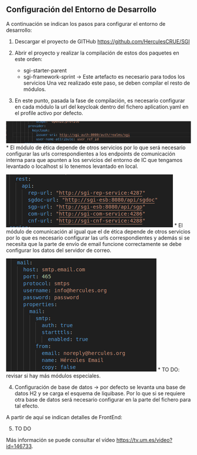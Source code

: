 ## Configuración del Entorno de Desarrollo
A continuación se indican los pasos para configurar el entorno de desarrollo:

1. Descargar el proyecto de GITHub
https://github.com/HerculesCRUE/SGI

2. Abrir el proyecto y realizar la compilación de estos dos paquetes en este orden:
    * sgi-starter-parent
    * sgi-framework-sprint → Este artefacto es necesario para todos los servicios
Una vez realizado este paso, se deben compilar el resto de módulos.

3. En este punto, pasada la fase de compilación, es necesario configurar en cada módulo la url  del keycloak dentro del fichero aplication.yaml en el profile activo por defecto.

![config_keycloak](https://github.com/dialrepo/Hercules_SGI/blob/main/docs/img/config_keycloak.jpg)
    * El módulo de ética depende de otros servicios por lo que será necesario configurar las urls correspondientes a los endpoints de comunicación interna para que apunten a los servicios del entorno de IC que tengamos levantado o localhost si lo tenemos levantado en local. 

![config_keycloak](https://github.com/dialrepo/Hercules_SGI/blob/main/docs/img/config_eti.jpg)
    * El módulo de comunicación al igual que el de ética depende de otros servicios por lo que es necesario configurar las urls correspondientes y además si se necesita que la parte de envío de email funcione correctamente se debe configurar los datos del servidor de correo.   

![config_keycloak](https://github.com/dialrepo/Hercules_SGI/blob/main/docs/img/config_com.jpg)
    * TO DO:  revisar si hay más módulos especiales.
    
4. Configuración de base de datos → por defecto se levanta una base de datos H2 y se carga el esquema de liquibase. Por lo que si se requiere otra base de datos será necesario configurar en la parte del fichero para tal efecto.

A partir de aquí se indican detalles de FrontEnd:

5. TO DO

Más información se puede consultar el vídeo https://tv.um.es/video?id=146733.
